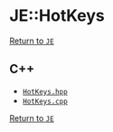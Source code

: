 # JE::HotKeys

[Return to `JE`](/docs/je.md)

## C++

- [`HotKeys.hpp`](/src/je/HotKeys.hpp)
- [`HotKeys.cpp`](/src/je/HotKeys.cpp)

[Return to `JE`](/docs/je.md)